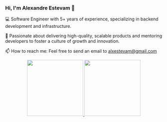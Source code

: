### Hi, I'm Alexandre Estevam 👋

💻 Software Engineer with 5+ years of experience, specializing in backend development and infrastructure.

🚀 Passionate about delivering high-quality, scalable products and mentoring developers to foster a culture of growth and innovation.

📫 How to reach me: Feel free to send an email to alxestevam@gmail.com

<div align="center">
  <a href="https://github.com/alxestevam">
  <img height="180em" src="https://github-readme-stats.vercel.app/api?username=alxestevam&show_icons=true&theme=default&include_all_commits=true&count_private=true"/>
  <img height="180em" src="https://github-readme-stats.vercel.app/api/top-langs/?username=alxestevam&layout=compact&langs_count=7&theme=default"/>
</div>
